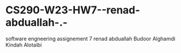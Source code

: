 # CS290-W23-HW7--renad-abduallah-.-

software engneering assignement 7
renad abduallah
Budoor Alghamdi
Kindah Alotaibi
